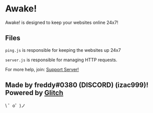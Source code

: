 Awake!
=================

Awake! is designed to keep your websites online 24x7!


Files
-----

`ping.js` is responsible for keeping the websites up 24x7

`server.js` is responsible for managing HTTP requests.

For more help, join: [Support Server!](https://discord.gg/mBKfu2D)

Made by freddy#0380 (DISCORD) (izac999)! Powered by [Glitch](https://glitch.com/)
-------------------

\ ゜o゜)ノ
